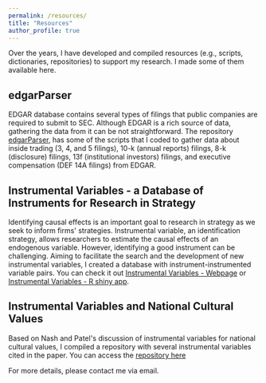 ```yaml
---
permalink: /resources/
title: "Resources"
author_profile: true
---
```

Over the years, I have developed and compiled resources (e.g., scripts, dictionaries, repositories) to support my research. I made some of them available here.

## edgarParser ##

EDGAR database contains several types of filings that public companies are required to submit to SEC. Although EDGAR is a rich source of data, gathering the data from it can be not straightforward. The repository [edgarParser](https://github.com/rsljr/python-edgar), has some of the scripts that I coded to gather data about inside trading (3, 4, and 5 filings), 10-k (annual reports) filings, 8-k (disclosure) filings, 13f (institutional investors) filings, and executive compensation (DEF 14A filings) from EDGAR.  

## Instrumental Variables - a Database of Instruments for Research in Strategy ##

Identifying causal effects is an important goal to research in strategy as we seek to inform firms' strategies. Instrumental variable, an identification strategy, allows researchers to estimate the causal effects of an endogenous variable. However, identifying a good instrument can be challenging. Aiming to facilitate the search and the development of new instrumental variables, I created a database with instrument-instrumented variable pairs. You can check it out [Instrumental Variables - Webpage](https://rsljr.github.io/instrumental_variable_strategy_research/) or [Instrumental Variables - R shiny app](https://roneileonel.shinyapps.io/instrumental_variable_strategy/).

## Instrumental Variables and National Cultural Values ##

Based on Nash and Patel's discussion of instrumental variables for national cultural values, I compiled a repository with several instrumental variables cited in the paper. You can access the [repository here](https://github.com/rsljr/cultural_values_instrumental_variables)

For more details, please contact me via email.
